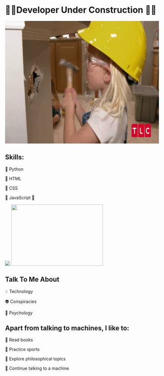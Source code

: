 # 🚧🔧Developer Under Construction 🔨🚧





<img src="https://github.com/MarcDagher/MarcDagher/blob/main/giphy.gif" width="700" height="400"/>


 

## Skills: 

📌 Python

📌 HTML 


📌 CSS


🚧 JavaScript 🚧


<img src="https://github-readme-stats.vercel.app/api/top-langs/?username=MarcDagher" height="200" display="inline"/>
<img src="https://github-readme-stats.vercel.app/api?username=MarcDagher&?theme=panda_icons=true" height="200" width="300" display="inline"/> 

  
## Talk To Me About


💡 Technology


👽 Conspiracies


🧠 Psychology

## Apart from talking to machines, I like to:


📜 Read books


🏃 Practice sports


🔬 Explore philosophical topics


🚨 Continue talking to a machine

